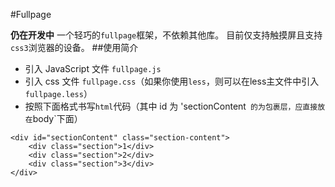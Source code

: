 #Fullpage

**仍在开发中**
一个轻巧的`fullpage`框架，不依赖其他库。
目前仅支持触摸屏且支持`css3`浏览器的设备。
##使用简介
* 引入 JavaScript 文件 `fullpage.js`
* 引入 css 文件 `fullpage.css`（如果你使用`less`，则可以在less主文件中引入`fullpage.less`）
* 按照下面格式书写`html`代码（其中 id 为 'sectionContent` 的为包裹层，应直接放在`body`下面）
```
<div id="sectionContent" class="section-content">
    <div class="section">1</div>
    <div class="section">2</div>
    <div class="section">3</div>
</div>
```
